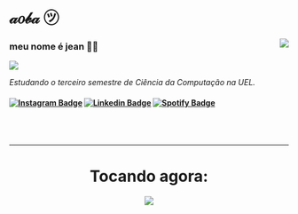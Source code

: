 # 𝒶𝑜𝒷𝒶 ㋡
<img align='right' src="https://github-readme-stats.vercel.app/api?username=jeancarlopolo&show_icons=true&title_color=783c00&text_color=af552e&icon_color=783c00&bg_color=f8efd4&cache_seconds=2300">


### meu nome é jean 👍🏻

<img src="https://img.shields.io/static/v1?label=Overview&message=JEANCARLOPOLO&color=f8efd4&style=for-the-badge&logo=GitHub">

<p>

*Estudando o terceiro semestre de Ciência da Computação na UEL.*


<h4 align="left">

[![Instagram Badge](https://img.shields.io/badge/-instagram-red?style=for-the-badge&logo=instagram&logoColor=white&link=https://github.com/jeancarlopolo)](https://www.instagram.com/jean.carlo.polo/)
[![Linkedin Badge](https://img.shields.io/badge/-Linkedin-blue?style=for-the-badge&logo=Linkedin&logoColor=white&link=https://github.com/jeancarlopolo)](https://www.linkedin.com/in/jean-carlo-dev/)
[![Spotify Badge](https://img.shields.io/badge/-Spotify-3bb34b?style=for-the-badge&logo=Spotify&logoColor=161f16&link=https://github.com/jeancarlopolo)](https://open.spotify.com/user/apisteftos)

</h4>

<br/><br/>
***
<h1 align="center"> Tocando agora: </h1>
<p align="center">
<img src="https://now-play.vercel.app/api/generate?uid=b9a18bd3-aa8c-4d4d-aa62-cd968cb8915e" />
</p>
